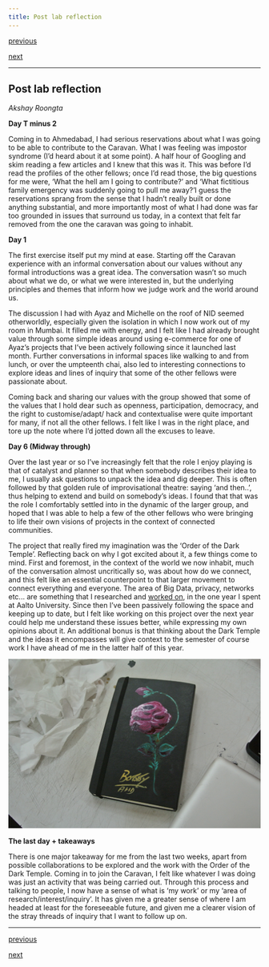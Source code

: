 ```yaml
---
title: Post lab reflection
---
```


<div id="nav">
  <p class="alignleft"><a href="2_02.html">previous</a></p>
  <p class="alignright"><a href="2_04.html">next</a></p>
  <div style="clear: both;"></div>
</div>

---

## Post lab reflection
_Akshay Roongta_

**Day T minus 2**

Coming in to Ahmedabad, I had serious reservations about what I was going to be able to contribute to the Caravan. What I was feeling was impostor syndrome (I’d heard about it at some point). A half hour of Googling and skim reading  a few articles and I knew that this was it. This was before  I’d read the profiles of the other fellows; once I’d read those, the big questions for me were, ‘What the hell am I going to contribute?’ and ‘What fictitious family emergency was suddenly going to pull me away?’I guess the reservations sprang from the sense that I hadn’t really built or done anything substantial, and more importantly most of what I had done was far too grounded in issues that surround us today, in a context that felt far removed from the one the caravan was going to inhabit.

**Day 1**

The first exercise itself put my mind at ease. Starting off  the Caravan experience with an informal conversation about our values without any formal introductions was a great idea. The conversation wasn’t so much about what we do, or what we were interested in, but the underlying principles and themes that inform how we judge work and the world around us.

The discussion I had with Ayaz and Michelle on the roof  of NID seemed otherworldly, especially given the isolation in which I now work out of my room in Mumbai. It filled me with energy, and I felt like I had already brought value through some simple ideas around using e-commerce for one of Ayaz’s projects that I’ve been actively following since it launched last month. Further conversations in informal spaces like walking to and from lunch, or over the umpteenth chai, also led to interesting connections to explore ideas and lines of inquiry that some of the other fellows were passionate about.

Coming back and sharing our values with the group showed that some of the values that I hold dear such as openness, participation, democracy, and the right to customise/adapt/ hack and contextualise were quite important for many, if  not all the other fellows. I felt like I was in the right place, and tore up the note where I’d jotted down all the excuses to leave.

**Day 6 (Midway through)**

Over the last year or so I’ve increasingly felt that the role I enjoy playing is that of catalyst and planner so that when somebody describes their idea to me, I usually ask questions to unpack the idea and dig deeper. This is often followed by that golden rule of improvisational theatre: saying ‘and then..’, thus helping to extend and build on somebody’s ideas. I found that that was the role I comfortably settled into in  the dynamic of the larger group, and hoped that I was able to help a few of the other fellows who were bringing to life their own visions of projects in the context of connected communities.

The project that really fired my imagination was the ‘Order of the Dark Temple’. Reflecting back on why I got excited about it, a few things come to mind. First and foremost,
in the context of the world we now inhabit, much of the conversation almost uncritically so, was about how do we connect, and this felt like an essential counterpoint to that larger movement to connect everything and everyone. The area of Big Data, privacy, networks etc... are something that I researched and [worked on](http://akshayroongta.in/notes/category/dvd/big-data/), in the one year I spent at
Aalto University. Since then I’ve been passively following the space and keeping up to date, but I felt like working on this project over the next year could help me understand these issues better, while expressing my own opinions about it. An additional bonus is that thinking about the Dark Temple and the ideas it encompasses will give context to the semester of course work I have ahead of me in the latter half of this year.

![](images/08.jpg)

**The last day + takeaways**

There is one major takeaway for me from the last two weeks, apart from possible collaborations to be explored and the work with the Order of the Dark Temple. Coming in to join the Caravan, I felt like whatever I was doing was just an activity that was being carried out. Through this process and talking to people, I now have a sense of what is ‘my work’ or my ‘area of research/interest/inquiry’. It has given me a greater sense of where I am headed at least for the foreseeable future, and given me a clearer vision of the stray threads of inquiry that I want to follow up on.

---

<div id="nav">
  <p class="alignleft"><a href="2_02.html">previous</a></p>
  <p class="alignright"><a href="2_04.html">next</a></p>
  <div style="clear: both;"></div>
</div>